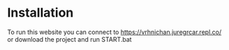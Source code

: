# Installation
To run this website you can connect to https://vrhnichan.juregrcar.repl.co/ or download the project and run START.bat
